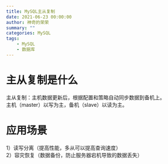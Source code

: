 ```yaml
---
title: MySQL主从复制
date: 2021-06-23 00:00:00
author: 神奇的荣荣
summary: ""
categories: MySQL
tags: 
	- MySQL
	- 数据库
---
```


# 主从复制是什么

主从复制：主机数据更新后，根据配置和策略自动同步数据到备机上。  
主机（master）以写为主，备机（slave）以读为主。

# 应用场景

1）读写分离（提高性能，多从可以提高查询速度）  
2）容灾恢复（数据备份，防止服务器宕机导致的数据丢失）

# 